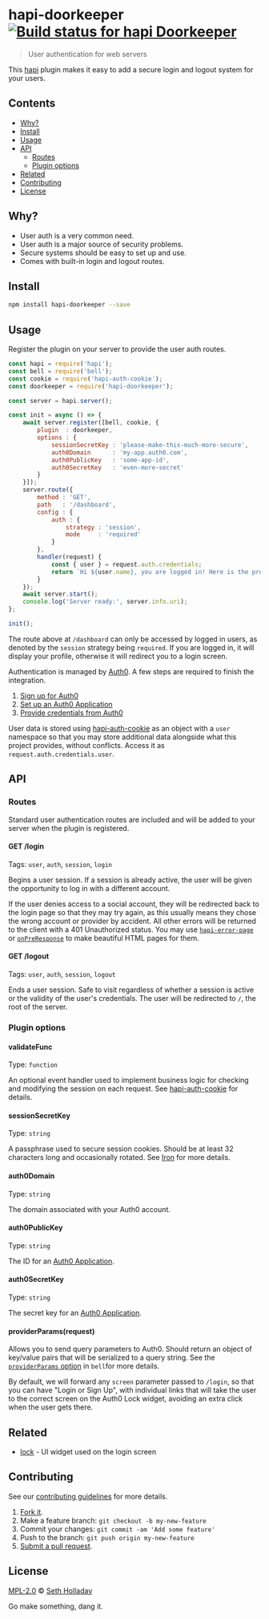 # hapi-doorkeeper [![Build status for hapi Doorkeeper](https://img.shields.io/circleci/project/sholladay/hapi-doorkeeper/master.svg "Build Status")](https://circleci.com/gh/sholladay/hapi-doorkeeper "Builds")

> User authentication for web servers

This [hapi](https://hapijs.com) plugin makes it easy to add a secure login and logout system for your users.

## Contents

 - [Why?](#why)
 - [Install](#install)
 - [Usage](#usage)
 - [API](#api)
   - [Routes](#routes)
   - [Plugin options](#plugin-options)
 - [Related](#related)
 - [Contributing](#contributing)
 - [License](#license)

## Why?

 - User auth is a very common need.
 - User auth is a major source of security problems.
 - Secure systems should be easy to set up and use.
 - Comes with built-in login and logout routes.

## Install

```sh
npm install hapi-doorkeeper --save
```

## Usage

Register the plugin on your server to provide the user auth routes.

```js
const hapi = require('hapi');
const bell = require('bell');
const cookie = require('hapi-auth-cookie');
const doorkeeper = require('hapi-doorkeeper');

const server = hapi.server();

const init = async () => {
    await server.register([bell, cookie, {
        plugin  : doorkeeper,
        options : {
            sessionSecretKey : 'please-make-this-much-more-secure',
            auth0Domain      : 'my-app.auth0.com',
            auth0PublicKey   : 'some-app-id',
            auth0SecretKey   : 'even-more-secret'
        }
    }]);
    server.route({
        method : 'GET',
        path   : '/dashboard',
        config : {
            auth : {
                strategy : 'session',
                mode     : 'required'
            }
        },
        handler(request) {
            const { user } = request.auth.credentials;
            return `Hi ${user.name}, you are logged in! Here is the profile from Auth0: <pre>${JSON.stringify(user.raw, null, 4)}</pre> <a href="/logout">Click here to log out</a>`;
        }
    });
    await server.start();
    console.log('Server ready:', server.info.uri);
};

init();
```

The route above at `/dashboard` can only be accessed by logged in users, as denoted by the `session` strategy being `required`. If you are logged in, it will display your profile, otherwise it will redirect you to a login screen.

Authentication is managed by [Auth0](https://auth0.com/). A few steps are required to finish the integration.

 1. [Sign up for Auth0](https://auth0.com/)
 2. [Set up an Auth0 Application](https://auth0.com/docs/applications/application-types)
 3. [Provide credentials from Auth0](#plugin-options)

User data is stored using [hapi-auth-cookie](https://github.com/hapijs/hapi-auth-cookie) as an object with a `user` namespace so that you may store additional data alongside what this project provides, without conflicts. Access it as `request.auth.credentials.user`.

## API

### Routes

Standard user authentication routes are included and will be added to your server when the plugin is registered.

#### GET /login

Tags: `user`, `auth`, `session`, `login`

Begins a user session. If a session is already active, the user will be given the opportunity to log in with a different account.

If the user denies access to a social account, they will be redirected back to the login page so that they may try again, as this usually means they chose the wrong account or provider by accident. All other errors will be returned to the client with a 401 Unauthorized status. You may use [`hapi-error-page`](https://github.com/sholladay/hapi-error-page) or [`onPreResponse`](https://hapijs.com/api#error-transformation) to make beautiful HTML pages for them.

#### GET /logout

Tags: `user`, `auth`, `session`, `logout`

Ends a user session. Safe to visit regardless of whether a session is active or the validity of the user's credentials. The user will be redirected to `/`, the root of the server.

### Plugin options

#### validateFunc

Type: `function`

An optional event handler used to implement business logic for checking and modifying the session on each request. See [hapi-auth-cookie](https://github.com/hapijs/hapi-auth-cookie#hapi-auth-cookie) for details.

#### sessionSecretKey

Type: `string`

A passphrase used to secure session cookies. Should be at least 32 characters long and occasionally rotated. See [Iron](https://github.com/hueniverse/iron) for more details.

#### auth0Domain

Type: `string`

The domain associated with your Auth0 account.

#### auth0PublicKey

Type: `string`

The ID for an [Auth0 Application](https://manage.auth0.com/#/applications).

#### auth0SecretKey

Type: `string`

The secret key for an [Auth0 Application](https://manage.auth0.com/#/applications).

#### providerParams(request)

Allows you to send query parameters to Auth0. Should return an object of key/value pairs that will be serialized to a query string. See the [`providerParams` option](https://github.com/hapijs/bell/blob/master/API.md#options) in `bell`for more details.

By default, we will forward any `screen` parameter passed to `/login`, so that you can have "Login or Sign Up", with individual links that will take the user to the correct screen on the Auth0 Lock widget, avoiding an extra click when the user gets there.

## Related

 - [lock](https://github.com/auth0/lock) - UI widget used on the login screen

## Contributing

See our [contributing guidelines](https://github.com/sholladay/hapi-doorkeeper/blob/master/CONTRIBUTING.md "Guidelines for participating in this project") for more details.

1. [Fork it](https://github.com/sholladay/hapi-doorkeeper/fork).
2. Make a feature branch: `git checkout -b my-new-feature`
3. Commit your changes: `git commit -am 'Add some feature'`
4. Push to the branch: `git push origin my-new-feature`
5. [Submit a pull request](https://github.com/sholladay/hapi-doorkeeper/compare "Submit code to this project for review").

## License

[MPL-2.0](https://github.com/sholladay/hapi-doorkeeper/blob/master/LICENSE "License for hapi-doorkeeper") © [Seth Holladay](https://seth-holladay.com "Author of hapi-doorkeeper")

Go make something, dang it.
